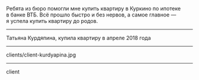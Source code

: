 Ребята из&nbsp;бюро помогли мне купить квартиру в&nbsp;Куркино по&nbsp;ипотеке в&nbsp;банке&nbsp;ВТБ. Всё&nbsp;прошло быстро и&nbsp;без нервов, а&nbsp;самое главное&nbsp;— я&nbsp;успела купить квартиру до&nbsp;родов.

----

Татьяна Курдяпина, <span>купила квартиру в&nbsp;апреле 2018&nbsp;года</span>

----

clients/client-kurdyapina.jpg

----

client